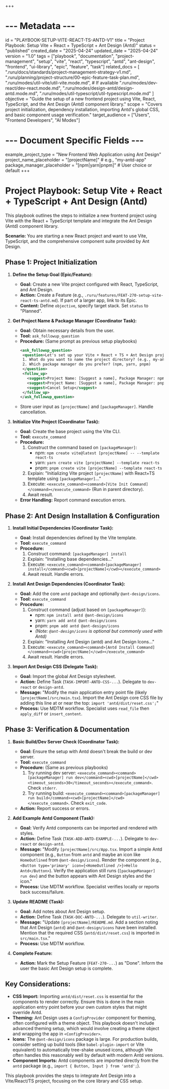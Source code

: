 +++
# --- Metadata ---
id = "PLAYBOOK-SETUP-VITE-REACT-TS-ANTD-V1"
title = "Project Playbook: Setup Vite + React + TypeScript + Ant Design (Antd)"
status = "published"
created_date = "2025-04-24"
updated_date = "2025-04-24"
version = "1.0"
tags = ["playbook", "documentation", "project-management", "setup", "vite", "react", "typescript", "antd", "ant-design", "frontend", "ui-library", "epic", "feature", "task"]
related_docs = [
    ".ruru/docs/standards/project-management-strategy-v1.md",
    ".ruru/planning/project-structure/00-epic-feature-task-plan.md",
    ".ruru/modes/util-vite/util-vite.mode.md", # If available
    ".ruru/modes/dev-react/dev-react.mode.md",
    ".ruru/modes/design-antd/design-antd.mode.md",
    ".ruru/modes/util-typescript/util-typescript.mode.md"
]
objective = "Guide the setup of a new frontend project using Vite, React, TypeScript, and the Ant Design (Antd) component library."
scope = "Covers project initialization, dependency installation, importing Antd's global CSS, and basic component usage verification."
target_audience = ["Users", "Frontend Developers", "AI Modes"]
# --- Document Specific Fields ---
example_project_type = "New Frontend Web Application using Ant Design"
project_name_placeholder = "[projectName]" # e.g., "my-antd-app"
package_manager_placeholder = "[npm|yarn|pnpm]" # User choice or default
+++

# Project Playbook: Setup Vite + React + TypeScript + Ant Design (Antd)

This playbook outlines the steps to initialize a new frontend project using Vite with the React + TypeScript template and integrate the Ant Design (Antd) component library.

**Scenario:** You are starting a new React project and want to use Vite, TypeScript, and the comprehensive component suite provided by Ant Design.

## Phase 1: Project Initialization

1.  **Define the Setup Goal (Epic/Feature):**
    *   **Goal:** Create a new Vite project configured with React, TypeScript, and Ant Design.
    *   **Action:** Create a Feature (e.g., `.ruru/features/FEAT-270-setup-vite-react-ts-antd.md`). If part of a larger app, link to its Epic.
    *   **Content:** Define `objective`, specify target stack. Set `status` to "Planned".

2.  **Get Project Name & Package Manager (Coordinator Task):**
    *   **Goal:** Obtain necessary details from the user.
    *   **Tool:** `ask_followup_question`
    *   **Procedure:** (Same prompt as previous setup playbooks)
        ```xml
        <ask_followup_question>
         <question>Let's set up your Vite + React + TS + Ant Design project.
         1. What do you want to name the project directory? (e.g., my-antd-app)
         2. Which package manager do you prefer? (npm, yarn, pnpm)
         </question>
         <follow_up>
           <suggest>Project Name: [Suggest a name], Package Manager: npm</suggest>
           <suggest>Project Name: [Suggest a name], Package Manager: pnpm</suggest>
           <suggest>Cancel Setup</suggest>
         </follow_up>
        </ask_followup_question>
        ```
    *   Store user input as `[projectName]` and `[packageManager]`. Handle cancellation.

3.  **Initialize Vite Project (Coordinator Task):**
    *   **Goal:** Create the base project using the Vite CLI.
    *   **Tool:** `execute_command`
    *   **Procedure:**
        1.  Construct the command based on `[packageManager]`:
            *   npm: `npm create vite@latest [projectName] -- --template react-ts`
            *   yarn: `yarn create vite [projectName] --template react-ts`
            *   pnpm: `pnpm create vite [projectName] --template react-ts`
        2.  Explain: "Initializing Vite project `[projectName]` with React+TS template using `[packageManager]`..."
        3.  Execute: `<execute_command><command>[Vite Init Command]</command></execute_command>` (Run in parent directory).
        4.  Await result.
    *   **Error Handling:** Report command execution errors.

## Phase 2: Ant Design Installation & Configuration

1.  **Install Initial Dependencies (Coordinator Task):**
    *   **Goal:** Install dependencies defined by the Vite template.
    *   **Tool:** `execute_command`
    *   **Procedure:**
        1.  Construct command: `[packageManager] install`
        2.  Explain: "Installing base dependencies..."
        3.  Execute: `<execute_command><command>[packageManager] install</command><cwd>[projectName]</cwd></execute_command>`
        4.  Await result. Handle errors.

2.  **Install Ant Design Dependencies (Coordinator Task):**
    *   **Goal:** Add the core `antd` package and optionally `@ant-design/icons`.
    *   **Tool:** `execute_command`
    *   **Procedure:**
        1.  Construct command (adjust based on `[packageManager]`):
            *   npm: `npm install antd @ant-design/icons`
            *   yarn: `yarn add antd @ant-design/icons`
            *   pnpm: `pnpm add antd @ant-design/icons`
            *   *(Note: `@ant-design/icons` is optional but commonly used with Antd)*
        2.  Explain: "Installing Ant Design (antd) and Ant Design Icons..."
        3.  Execute: `<execute_command><command>[Antd Install Command]</command><cwd>[projectName]</cwd></execute_command>`
        4.  Await result. Handle errors.

3.  **Import Ant Design CSS (Delegate Task):**
    *   **Goal:** Import the global Ant Design stylesheet.
    *   **Action:** Define Task (`TASK-IMPORT-ANTD-CSS-...`). Delegate to `dev-react` or `design-antd`.
    *   **Message:** "Modify the main application entry point file (likely `[projectName]/src/main.tsx`). Import the Ant Design core CSS file by adding this line at or near the top: `import 'antd/dist/reset.css';`"
    *   **Process:** Use MDTM workflow. Specialist uses `read_file` then `apply_diff` or `insert_content`.

## Phase 3: Verification & Documentation

1.  **Basic Build/Dev Server Check (Coordinator Task):**
    *   **Goal:** Ensure the setup with Antd doesn't break the build or dev server.
    *   **Tool:** `execute_command`
    *   **Procedure:** (Same as previous playbooks)
        1.  Try running dev server: `<execute_command><command>[packageManager] run dev</command><cwd>[projectName]</cwd><timeout_seconds>30</timeout_seconds></execute_command>`. Check `stderr`.
        2.  Try running build: `<execute_command><command>[packageManager] run build</command><cwd>[projectName]</cwd></execute_command>`. Check `exit_code`.
    *   **Action:** Report success or errors.

2.  **Add Example Antd Component (Task):**
    *   **Goal:** Verify Antd components can be imported and rendered with styles.
    *   **Action:** Define Task (`TASK-ADD-ANTD-EXAMPLE-...`). Delegate to `dev-react` or `design-antd`.
    *   **Message:** "Modify `[projectName]/src/App.tsx`. Import a simple Antd component (e.g., `Button` from `antd` and maybe an icon like `HomeOutlined` from `@ant-design/icons`). Render the component (e.g., `<Button type='primary' icon={<HomeOutlined />}>Hello Antd</Button>`). Verify the application still runs (`[packageManager] run dev`) and the button appears with Ant Design styles and the icon."
    *   **Process:** Use MDTM workflow. Specialist verifies locally or reports back success/failure.

3.  **Update README (Task):**
    *   **Goal:** Add notes about Ant Design setup.
    *   **Action:** Define Task (`TASK-DOC-ANTD-...`). Delegate to `util-writer`.
    *   **Message:** "Update `[projectName]/README.md`. Add a section noting that Ant Design (`antd`) and `@ant-design/icons` have been installed. Mention that the required CSS (`antd/dist/reset.css`) is imported in `src/main.tsx`."
    *   **Process:** Use MDTM workflow.

4.  **Complete Feature:**
    *   **Action:** Mark the Setup Feature (`FEAT-270-...`) as "Done". Inform the user the basic Ant Design setup is complete.

## Key Considerations:

*   **CSS Import:** Importing `antd/dist/reset.css` is essential for the components to render correctly. Ensure this is done in the main application entry point before your own custom styles that might override Antd.
*   **Theming:** Ant Design uses a `ConfigProvider` component for theming, often configured with a theme object. This playbook doesn't include advanced theming setup, which would involve creating a theme object and wrapping the app in `<ConfigProvider>`.
*   **Icons:** The `@ant-design/icons` package is large. For production builds, consider setting up build tools (like `babel-plugin-import` or Vite equivalent) to automatically tree-shake unused icons, although Vite often handles this reasonably well by default with modern Antd versions.
*   **Component Imports:** Antd components are imported directly from the `antd` package (e.g., `import { Button, Input } from 'antd';`).

This playbook provides the steps to integrate Ant Design into a Vite/React/TS project, focusing on the core library and CSS setup.